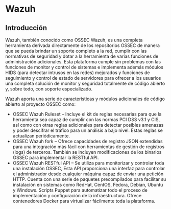 # Wazuh
## Introducción
Wazuh, también conocido como OSSEC Wazuh, es una completa herramienta derivada directamente de los repositorios OSSEC de manera que se pueda brindar un soporte completo a la red, cumplir con las normativas de seguridad y dotar a la herramienta de varias funciones de administración adicionales. Esta plataforma cumple sin problemas con las funciones de monitor y control de sistemas e implementa además módulos HIDS (para detectar intrusos en las redes) mejorados y funciones de seguimiento y control de estado de servidores para ofrecer a los usuarios una completa solución de monitor y seguridad totalmente de código abierto y, sobre todo, con soporte especializado.

Wazuh aporta una serie de características y módulos adicionales de código abierto al proyecto OSSEC como:

* OSSEC Wazuh Ruleset – Incluye el kit de reglas necesarias para que la herramienta sea capaz de cumplir con las normas PCI DSS v3.1 y CIS, así como con otras reglas adicionales para detectar posibles amenazas y poder descifrar el tráfico para un análisis a bajo nivel. Estas reglas se actualizan periódicamente.
* OSSEC Wazuh fork – Ofrece capacidades de registro JSON extendidas para una integración más fácil con herramientas de gestión de registros (logs) de terceros. También se incluyen modificaciones de los binarios OSSEC para implementar la RESTful API.
* OSSEC Wazuh RESTful API – Se utiliza para monitorizar y controlar toda una instalación OSSEC, Esta API proporciona una interfaz para controlar el administrador desde cualquier máquina capaz de enviar una petición HTTP.
Cuenta con una serie de paquetes precompilados para facilitar su instalación en sistemas como RedHat, CentOS, Fedora, Debian, Ubuntu y Windows.
Scripts Puppet para automatizar todo el proceso de implementación y configuración de la infraestructura.
Ofrece contenedores Docker para virtualizar fácilmente toda la plataforma.